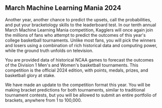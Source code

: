 ## March Machine Learning Mania 2024

Another year, another chance to predict the upsets, call the probabilities, and put your bracketology skills to the leaderboard test. In our tenth annual March Machine Learning Mania competition, Kagglers will once again join the millions of fans who attempt to predict the outcomes of this year's college basketball tournaments. Unlike most fans, you will pick the winners and losers using a combination of rich historical data and computing power, while the ground truth unfolds on television.

You are provided data of historical NCAA games to forecast the outcomes of the Division 1 Men's and Women's basketball tournaments. This competition is the official 2024 edition, with points, medals, prizes, and basketball glory at stake.

We have made an update to the competition format this year. You will be making bracket predictions for both tournaments, similar to traditional tournament contests, but you will be allowed to submit an entire portfolio of brackets, anywhere from 1 to 100,000.
